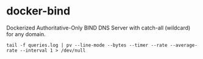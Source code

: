 # docker-bind
Dockerized Authoritative-Only BIND DNS Server with catch-all (wildcard) for any domain.

```
tail -f queries.log | pv --line-mode --bytes --timer --rate --average-rate --interval 1 > /dev/null
```
